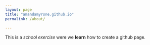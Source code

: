 ```yaml
---
layout: page
title: "amandamyrsne.github.io"
permalink: /about/

---
```

This is a _school exercise_ were we **learn** how to create a github page. 

